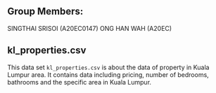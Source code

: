 ## Group Members:
SINGTHAI SRISOI (A20EC0147)
ONG HAN WAH (A20EC)

## kl_properties.csv
This data set ```kl_properties.csv``` is about the data of property in Kuala Lumpur area. It contains data including pricing, number of bedrooms, bathrooms and the specific area in Kuala Lumpur.
